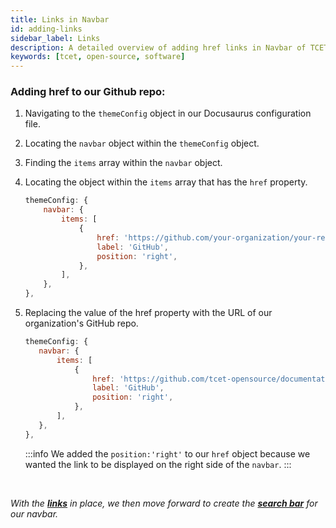 ```yaml
---
title: Links in Navbar
id: adding-links
sidebar_label: Links
description: A detailed overview of adding href links in Navbar of TCET Open Source Website
keywords: [tcet, open-source, software]
---
```


### Adding href to our Github repo:

1. Navigating to the `themeConfig` object in our Docusaurus configuration file.

2. Locating the `navbar` object within the `themeConfig` object.

3. Finding the `items` array within the `navbar` object.

4. Locating the object within the `items` array that has the `href` property.

    ```js title="docusaurus.config.js" {5-7} showLineNumbers
    themeConfig: {
        navbar: {
            items: [
                {
                    href: 'https://github.com/your-organization/your-repo',
                    label: 'GitHub',
                    position: 'right',
                },
            ],
        },
    },

5. Replacing the value of the href property with the URL of our organization's GitHub repo.

     ```js title="docusaurus.config.js" {5-7} showLineNumbers
    themeConfig: {
        navbar: {
            items: [
                {
                    href: 'https://github.com/tcet-opensource/documentation',
                    label: 'GitHub',
                    position: 'right',
                },
            ],
        },
    },
    ```

    :::info 
    We added the `position:'right'` to our `href` object because we wanted the link to be displayed on the right side of the `navbar`.
    :::

<br />

_With the [**links**](adding-links) in place, we then move forward to create the [**search bar**](search-bar) for our navbar._